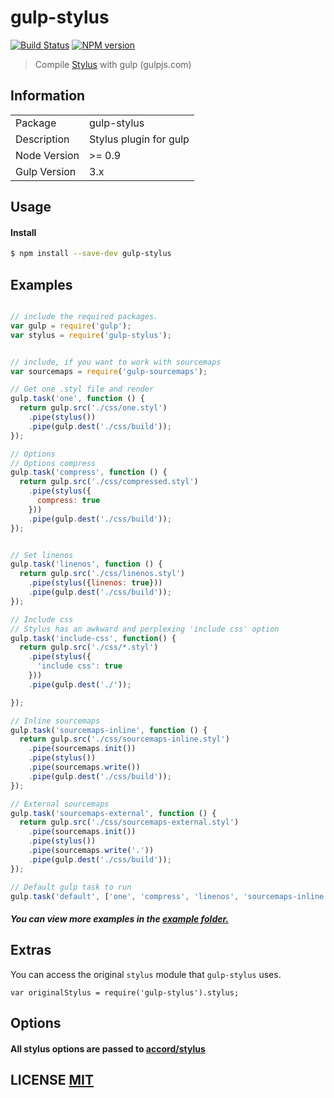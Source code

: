 # gulp-stylus
[![Build Status](https://travis-ci.org/stevelacy/gulp-stylus.png?branch=master)](https://travis-ci.org/stevelacy/gulp-stylus)
[![NPM version](https://badge.fury.io/js/gulp-stylus.png)](http://badge.fury.io/js/gulp-stylus)

> Compile [Stylus](http://learnboost.github.io/stylus/) with gulp (gulpjs.com)

## Information

<table>
<tr>
<td>Package</td><td>gulp-stylus</td>
</tr>
<tr>
<td>Description</td>
<td>Stylus plugin for gulp</td>
</tr>
<tr>
<td>Node Version</td>
<td>>= 0.9</td>
</tr>
<tr>
<td>Gulp Version</td>
<td>3.x</td>
</tr>
</table>

## Usage

#### Install

```sh
$ npm install --save-dev gulp-stylus
```

## Examples

```javascript

// include the required packages.
var gulp = require('gulp');
var stylus = require('gulp-stylus');


// include, if you want to work with sourcemaps
var sourcemaps = require('gulp-sourcemaps');

// Get one .styl file and render
gulp.task('one', function () {
  return gulp.src('./css/one.styl')
    .pipe(stylus())
    .pipe(gulp.dest('./css/build'));
});

// Options
// Options compress
gulp.task('compress', function () {
  return gulp.src('./css/compressed.styl')
    .pipe(stylus({
      compress: true
    }))
    .pipe(gulp.dest('./css/build'));
});


// Set linenos
gulp.task('linenos', function () {
  return gulp.src('./css/linenos.styl')
    .pipe(stylus({linenos: true}))
    .pipe(gulp.dest('./css/build'));
});

// Include css
// Stylus has an awkward and perplexing 'include css' option
gulp.task('include-css', function() {
  return gulp.src('./css/*.styl')
    .pipe(stylus({
      'include css': true
    }))
    .pipe(gulp.dest('./'));

});

// Inline sourcemaps
gulp.task('sourcemaps-inline', function () {
  return gulp.src('./css/sourcemaps-inline.styl')
    .pipe(sourcemaps.init())
    .pipe(stylus())
    .pipe(sourcemaps.write())
    .pipe(gulp.dest('./css/build'));
});

// External sourcemaps
gulp.task('sourcemaps-external', function () {
  return gulp.src('./css/sourcemaps-external.styl')
    .pipe(sourcemaps.init())
    .pipe(stylus())
    .pipe(sourcemaps.write('.'))
    .pipe(gulp.dest('./css/build'));
});

// Default gulp task to run
gulp.task('default', ['one', 'compress', 'linenos', 'sourcemaps-inline', 'sourcemaps-external']);

```

##### You can view more examples in the [example folder.](https://github.com/stevelacy/gulp-stylus/tree/master/examples)

## Extras
You can access the original `stylus` module that `gulp-stylus` uses.
```
var originalStylus = require('gulp-stylus').stylus;
```

## Options
#### All stylus options are passed to [accord/stylus](https://github.com/jenius/accord/blob/master/docs/stylus.md)



## LICENSE [MIT](LICENSE)
